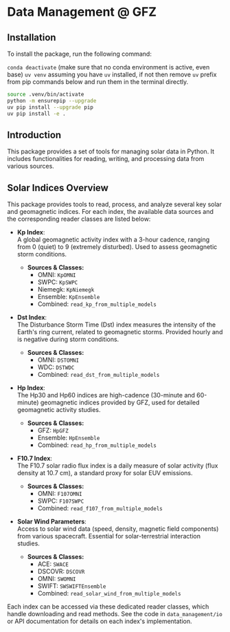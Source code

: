 # Data Management @ GFZ
## Installation
To install the package, run the following command:


`conda deactivate` (make sure that no conda environment is active, even base)
`uv venv` assuming you have `uv` installed, if not then remove `uv` prefix from pip commands below and run them in the terminal directly.
```bash
source .venv/bin/activate
python -m ensurepip --upgrade
uv pip install --upgrade pip
uv pip install -e .
```

## Introduction
This package provides a set of tools for managing solar data in Python. It includes functionalities for reading, writing, and processing data from various sources.

## Solar Indices Overview

This package provides tools to read, process, and analyze several key solar and geomagnetic indices. For each index, the available data sources and the corresponding reader classes are listed below:

- **Kp Index**:  
  A global geomagnetic activity index with a 3-hour cadence, ranging from 0 (quiet) to 9 (extremely disturbed). Used to assess geomagnetic storm conditions.
  - **Sources & Classes:**
    - OMNI: `KpOMNI`
    - SWPC: `KpSWPC`
    - Niemegk: `KpNiemegk`
    - Ensemble: `KpEnsemble`
    - Combined: `read_kp_from_multiple_models`

- **Dst Index**:  
  The Disturbance Storm Time (Dst) index measures the intensity of the Earth's ring current, related to geomagnetic storms. Provided hourly and is negative during storm conditions.
  - **Sources & Classes:**
    - OMNI: `DSTOMNI`
    - WDC: `DSTWDC`
    - Combined: `read_dst_from_multiple_models`

- **Hp Index**:  
  The Hp30 and Hp60 indices are high-cadence (30-minute and 60-minute) geomagnetic indices provided by GFZ, used for detailed geomagnetic activity studies.
  - **Sources & Classes:**
    - GFZ: `HpGFZ`
    - Ensemble: `HpEnsemble`
    - Combined: `read_hp_from_multiple_models`

- **F10.7 Index**:  
  The F10.7 solar radio flux index is a daily measure of solar activity (flux density at 10.7 cm), a standard proxy for solar EUV emissions.
  - **Sources & Classes:**
    - OMNI: `F107OMNI`
    - SWPC: `F107SWPC`
    - Combined: `read_f107_from_multiple_models`

- **Solar Wind Parameters**:  
  Access to solar wind data (speed, density, magnetic field components) from various spacecraft. Essential for solar-terrestrial interaction studies.
  - **Sources & Classes:**
    - ACE: `SWACE`
    - DSCOVR: `DSCOVR`
    - OMNI: `SWOMNI`
    - SWIFT: `SWSWIFTEnsemble`
    - Combined: `read_solar_wind_from_multiple_models`

Each index can be accessed via these dedicated reader classes, which handle downloading and read methods. See the code in `data_management/io` or API documentation for details on each index's implementation.
